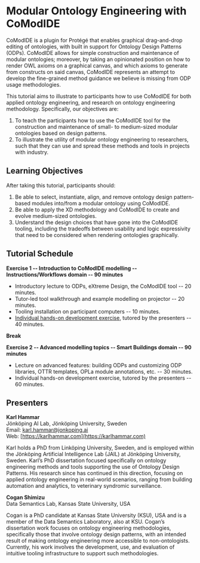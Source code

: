 # Modular Ontology Engineering with CoModIDE

CoModIDE is a plugin for Protégé that enables graphical drag-and-drop editing of ontologies, with built in support for Ontology Design Patterns (ODPs). CoModIDE allows for simple construction and maintenance of modular ontologies; moreover, by taking an opinionated position on how to render OWL axioms on a graphical canvas, and which axioms to generate from constructs on said canvas, CoModIDE represents an attempt to develop the fine-grained method guidance we believe is missing from ODP usage methodologies.

This tutorial aims to illustrate to participants how to use CoModIDE for both applied ontology engineering, and research on ontology engineering methodology. Specifically, our objectives are:

1. To teach the participants how to use the CoModIDE tool for the construction and maintenance of small- to medium-sized modular ontologies based on design patterns.
2. To illustrate the utility of modular ontology engineering to researchers, such that they can use and spread these methods and tools in projects with industry.

## Learning Objectives

After taking this tutorial, participants should:

1. Be able to select, instantiate, align, and remove ontology design pattern-based modules into/from a modular ontology using CoModIDE.
2. Be able to apply the XD methodology and CoModIDE to create and evolve medium-sized ontologies.
3. Understand the design choices that have gone into the CoModIDE tooling, including the tradeoffs between usability and logic expressivity that need to be considered when rendering ontologies graphically.

## Tutorial Schedule

**Exercise 1 -- Introduction to CoModIDE modelling -- Instructions/Workflows domain -- 90 minutes**

* Introductory lecture to ODPs, eXtreme Design, the CoModIDE tool -- 20 minutes.
* Tutor-led tool walkthrough and example modelling on projector -- 20 minutes.
* Tooling installation on participant computers -- 10 minutes.
* [Individual hands-on development exercise](tutorial-task1.html), tutored by the presenters -- 40 minutes.

**Break**

**Exercise 2 -- Advanced modelling topics -- Smart Buildings domain -- 90 minutes**

* Lecture on advanced features: building ODPs and customizing ODP libraries, OTTR templates, OPLa module annotations, etc. -- 30 minutes.
* Individual hands-on development exercise, tutored by the presenters -- 60 minutes.

## Presenters

**Karl Hammar**  
Jönköping AI Lab, Jönköping University, Sweden  
Email: [karl.hammar@jonkoping.ai](mailto:karl.hammar@jonkoping.ai)  
Web: [https://karlhammar.com](https://karlhammar.com)

Karl holds a PhD from Linköping University, Sweden, and is employed within the Jönköping Artificial Intelligence Lab (JAIL) at Jönköping University, Sweden. Karl’s PhD dissertation focused specifically on ontology engineering methods and tools supporting the use of Ontology Design Patterns. His research since has continued in this direction, focusing on applied ontology engineering in real-world scenarios, ranging from building automation and analytics, to veterinary syndromic surveillance.

**Cogan Shimizu**  
Data Semantics Lab, Kansas State University, USA

Cogan is a PhD candidate at Kansas State University (KSU), USA and is a member of the Data Semantics Laboratory, also at KSU. Cogan’s dissertation work focuses on ontology engineering methodologies, specifically those that involve ontology design patterns, with an intended result of making ontology engineering more accessible to non-ontologists. Currently, his work involves the development, use, and evaluation of intuitive tooling infrastructure to support such methodologies.
